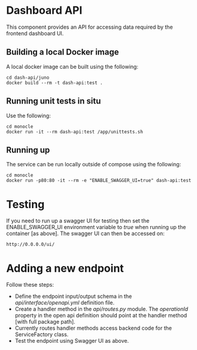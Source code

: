 # Dashboard API
This component provides an API for accessing data required by the frontend dashboard UI.

## Building a local Docker image
A local docker image can be built using the following:
```
cd dash-api/juno
docker build --rm -t dash-api:test .
```

## Running unit tests in situ
Use the following:
```
cd monocle
docker run -it --rm dash-api:test /app/unittests.sh
```

## Running up
The service can be run locally outside of compose using the following:
```
cd monocle
docker run -p80:80 -it --rm -e "ENABLE_SWAGGER_UI=true" dash-api:test
```

# Testing
If you need to run up a swagger UI for testing then set the ENABLE_SWAGGER_UI environment variable to *true* when running up the container [as above].
The swagger UI can then be accessed on:
```
http://0.0.0.0/ui/
```

# Adding a new endpoint
Follow these steps:
* Define the endpoint input/output schema in the *api/interface/openapi.yml* definition file.
* Create a handler method in the *api/routes.py* module. The *operationId* property in the open api definition should point at the handler method [with full package path].
* Currently routes handler methods access backend code for the ServiceFactory class.
* Test the endpoint using Swagger UI as above.
